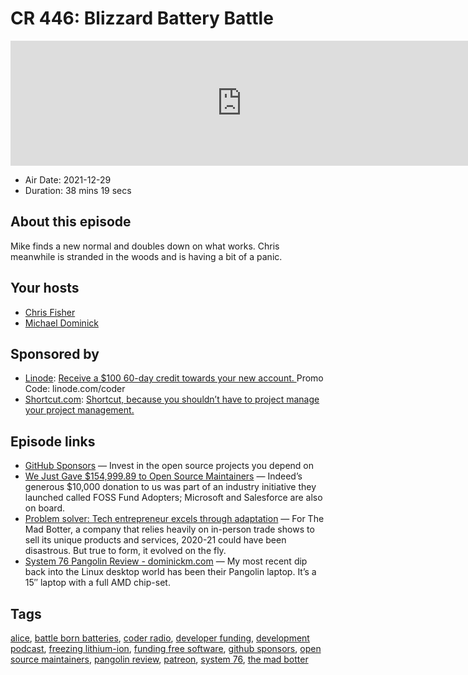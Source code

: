 # CR 446: Blizzard Battery Battle

<iframe src="https://player.fireside.fm/v2/MLf2ZzhC+7JCzMDhk?theme=dark" width="740" height="200" frameborder="0" scrolling="no"></iframe>

* Air Date: 2021-12-29
* Duration: 38 mins 19 secs

## About this episode

Mike finds a new normal and doubles down on what works. Chris meanwhile is stranded in the woods and is having a bit of a panic.

## Your hosts
* [Chris Fisher](https://coder.show/hosts/chrislas)
* [Michael Dominick](https://coder.show/hosts/michael)

## Sponsored by

  * [Linode](https://linode.com/coder): [Receive a $100 60-day credit towards your new account. ](https://linode.com/coder) Promo Code: linode.com/coder
  * [Shortcut.com](https://shortcut.com/coder): [Shortcut, because you shouldn’t have to project manage your project management.](https://shortcut.com/coder)



## Episode links

  * [GitHub Sponsors](https://github.com/sponsors "GitHub Sponsors") — Invest in the open source projects you depend on
  * [We Just Gave $154,999.89 to Open Source Maintainers](https://blog.sentry.io/2021/10/21/we-just-gave-154-999-dollars-and-89-cents-to-open-source-maintainers "We Just Gave $154,999.89 to Open Source Maintainers") — Indeed’s generous $10,000 donation to us was part of an industry initiative they launched called FOSS Fund Adopters; Microsoft and Salesforce are also on board. 
  * [Problem solver: Tech entrepreneur excels through adaptation](https://www.businessobserverfl.com/article/problem-solver-tech-entrepreneur-excels-through-adaptation "Problem solver: Tech entrepreneur excels through adaptation") — For The Mad Botter, a company that relies heavily on in-person trade shows to sell its unique products and services, 2020-21 could have been disastrous. But true to form, it evolved on the fly.
  * [System 76 Pangolin Review - dominickm.com](https://dominickm.com/system-76-pangolin-review/ "System 76 Pangolin Review - dominickm.com") — My most recent dip back into the Linux desktop world has been their Pangolin laptop. It’s a 15″ laptop with a full AMD chip-set. 



## Tags

[alice](https://coder.show/tags/alice), [battle born batteries](https://coder.show/tags/battle%20born%20batteries), [coder radio](https://coder.show/tags/coder%20radio), [developer funding](https://coder.show/tags/developer%20funding), [development podcast](https://coder.show/tags/development%20podcast), [freezing lithium-ion](https://coder.show/tags/freezing%20lithium-ion), [funding free software](https://coder.show/tags/funding%20free%20software), [github sponsors](https://coder.show/tags/github%20sponsors), [open source maintainers](https://coder.show/tags/open%20source%20maintainers), [pangolin review](https://coder.show/tags/pangolin%20review), [patreon](https://coder.show/tags/patreon), [system 76](https://coder.show/tags/system%2076), [the mad botter](https://coder.show/tags/the%20mad%20botter)